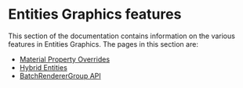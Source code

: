 # Entities Graphics features

This section of the documentation contains information on the various features in Entities Graphics. The pages in this section are:

- [Material Property Overrides](material-overrides.md)
- [Hybrid Entities](hybrid-entities.md)
- [BatchRendererGroup API](batch-renderer-group-api.md)